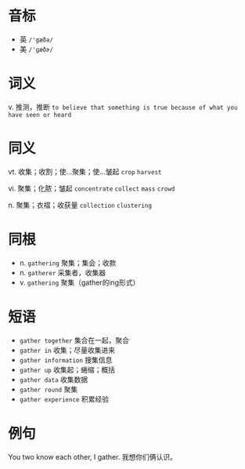 # 音标

- 英 `/'gæðə/`
- 美 `/'ɡæðɚ/`

# 词义

v. 推测，推断
`to believe that something is true because of what you have seen or heard`

# 同义

vt. 收集；收割；使…聚集；使…皱起
`crop` `harvest`

vi. 聚集；化脓；皱起
`concentrate` `collect` `mass` `crowd`

n. 聚集；衣褶；收获量
`collection` `clustering`

# 同根

- n. `gathering` 聚集；集会；收款
- n. `gatherer` 采集者，收集器
- v. `gathering` 聚集（gather的ing形式）

# 短语

- `gather together` 集合在一起，聚合
- `gather in` 收集；尽量收集进来
- `gather information` 搜集信息
- `gather up` 收集起；蜷缩；概括
- `gather data` 收集数据
- `gather round` 聚集
- `gather experience` 积累经验

# 例句

You two know each other, I gather.
我想你们俩认识。


